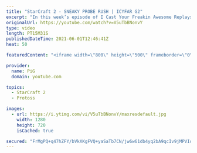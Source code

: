 ```yaml
---
title: "StarCraft 2 - SNEAKY PROBE RUSH | ICYFAR G2"
excerpt: "In this week’s episode of I Cast Your Freakin Awesome Replays (ICYFAR) players sent in their StarCraft 2 replays where they can only go up to 35 workers (Knife Fight in a Sauna)! Here’s a fun game of protoss versus zerg completing the challenge in humorous fashion.   NEW ICYFAR CHALLENGE: \"Drop em good!\""
originalUrl: https://youtube.com/watch?v=V5uTbBNonvY
type: video
length: PT15M31S
publishedDateTime: 2021-06-01T12:46:41Z
heat: 50

featuredContent: "<iframe width=\"800\" height=\"500\" frameborder=\"0\" src=\"https://www.youtube.com/embed/V5uTbBNonvY\" allow=\"accelerometer; autoplay; encrypted-media; gyroscope; picture-in-picture\" allowfullscreen></iframe>"

provider:
  name: PiG
  domain: youtube.com

topics:
  - StarCraft 2
  - Protoss

images:
  - url: https://i.ytimg.com/vi/V5uTbBNonvY/maxresdefault.jpg
    width: 1280
    height: 720
    isCached: true

secured: "FrMgPQ+q47hZFY/bVkXKgFVQ+yaSaTb7CN/jw6w61db4yq2bA9qcIv9jMPVIoXxDOXGmL8qvtrVDcs2XCsUDin1SN0v52IVXpQirt2M7a76+wk5MgXF8oS3pNKXdalKpYKaLqCE9M6tdh2LLpq9XHlYlmks1QBzu+b0Eb19y6MIKjMSwnzWy40fD0WwGY1LWadgRfMWQr7LNEDFAj20Rj6njE30DqmYsacABJ9xJw5/qsKIz8CDBA79cHfpaPiJ3nvv9anfU1ZUy+akPZHT1k8H5S6YmTC1pjGrGj8b19tuUhSUrdFwWGgsutOpc2zD9wuCXYWKOW1ibzpDXPSF+2B/V6/FrtHdfTeryYM4U8Bd+Y0Qq0rh3riyhc983egG9/iOXbnHy1J4796ej1X0Cl719EpOTXj2LujSIqK37afM=;Oz882paUrsU8KiqoUubZnA=="
---
```


